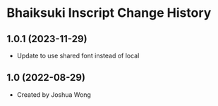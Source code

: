 Bhaiksuki Inscript Change History
====================

1.0.1 (2023-11-29)
----------------
* Update to use shared font instead of local

1.0 (2022-08-29)
----------------
* Created by Joshua Wong
